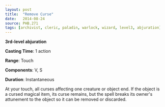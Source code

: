 ```yaml
---
layout: post
title:  "Remove Curse"
date:   2014-08-24
source: PHB.271
tags: [archivist, cleric, paladin, warlock, wizard, level3, abjuration]
---
```


**3rd-level abjuration**

**Casting Time**: 1 action

**Range**: Touch

**Components**: V, S

**Duration**: Instantaneous

At your touch, all curses affecting one creature or object end. If the object is a cursed magical item, its curse remains, but the spell breaks its owner's attunement to the object so it can be removed or discarded.